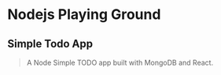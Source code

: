 # Nodejs Playing Ground
## Simple Todo App



> A Node Simple TODO app built with MongoDB and React.


